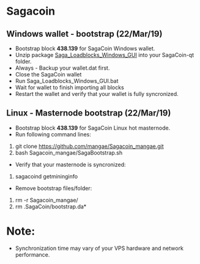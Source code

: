 # Sagacoin
## Windows wallet - bootstrap (22/Mar/19)
- Bootstrap block **438.139** for SagaCoin Windows wallet.
- Unzip package [Saga_Loadblocks_Windows_GUI](https://drive.google.com/file/d/1JgDuvd9vyNwcn2IIRNyD2d9IYoMQgrBo/view?usp=sharing) into your SagaCoin-qt folder.
- Always - Backup your wallet.dat first.
- Close the SagaCoin wallet
- Run Saga_Loadblocks_Windows_GUI.bat
- Wait for wallet to finish importing all blocks
- Restart the wallet and verify that your wallet is fully syncronized.

## Linux - Masternode bootstrap (22/Mar/19)
- Bootstrap block **438.139** for SagaCoin Linux hot masternode.
- Run following command lines:
1. git clone https://github.com/mangae/Sagacoin_mangae.git
2. bash Sagacoin_mangae/SagaBootstrap.sh
- Verify that your masternode is syncronized:
1. sagacoind getmininginfo
- Remove bootstrap files/folder:
1. rm -r Sagacoin_mangae/
2. rm .SagaCoin/bootstrap.da*

# Note:
- Synchronization time may vary of your VPS hardware and network performance.
